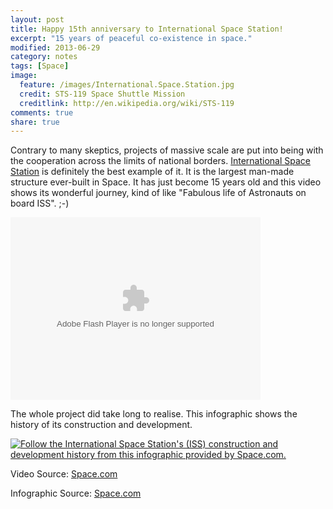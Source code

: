 ```yaml
---
layout: post
title: Happy 15th anniversary to International Space Station!
excerpt: "15 years of peaceful co-existence in space."
modified: 2013-06-29
category: notes
tags: [Space]
image:
  feature: /images/International.Space.Station.jpg
  credit: STS-119 Space Shuttle Mission
  creditlink: http://en.wikipedia.org/wiki/STS-119
comments: true
share: true
---
```


Contrary to many skeptics, projects of massive scale are put into being with the cooperation across the limits of national borders. [International Space Station](http://en.wikipedia.org/wiki/International_Space_Station) is definitely the best example of it. It is the largest man-made structure ever-built in Space. It has just become 15 years old and this video shows its wonderful journey, kind of like "Fabulous life of Astronauts on board ISS". ;-)

<!--more-->

<object id="flashObj" width="400" height="292" classid="clsid:D27CDB6E-AE6D-11cf-96B8-444553540000" codebase="http://download.macromedia.com/pub/shockwave/cabs/flash/swflash.cab#version=9,0,47,0"><param name="movie" value="http://c.brightcove.com/services/viewer/federated_f9?isVid=1" /><param name="bgcolor" value="#FFFFFF" /><param name="flashVars" value="videoId=2854055759001&linkBaseURL=http%3A%2F%2Fwww.space.com%2F23668-15-years-of-space-station-science-and-construction-highlight-video.html&playerID=1403109806001&playerKey=AQ~~,AAAAAFR6xVM~,85KKOZyvPf6qwFANvqEzo9EFltY58YnJ&domain=embed&dynamicStreaming=true" /><param name="base" value="http://admin.brightcove.com" /><param name="seamlesstabbing" value="false" /><param name="allowFullScreen" value="true" /><param name="swLiveConnect" value="true" /><param name="allowScriptAccess" value="always" /><embed src="http://c.brightcove.com/services/viewer/federated_f9?isVid=1" bgcolor="#FFFFFF" flashVars="videoId=2854055759001&linkBaseURL=http%3A%2F%2Fwww.space.com%2F23668-15-years-of-space-station-science-and-construction-highlight-video.html&playerID=1403109806001&playerKey=AQ~~,AAAAAFR6xVM~,85KKOZyvPf6qwFANvqEzo9EFltY58YnJ&domain=embed&dynamicStreaming=true" base="http://admin.brightcove.com" name="flashObj" width="400" height="292" seamlesstabbing="false" type="application/x-shockwave-flash" allowFullScreen="true" swLiveConnect="true" allowScriptAccess="always" pluginspage="http://www.macromedia.com/shockwave/download/index.cgi?P1_Prod_Version=ShockwaveFlash"></embed></object>

The whole project did take long to realise. This infographic shows the history of its construction and development.

 <a href="http://www.space.com/3-international-space-station.html"><img alt="Follow the International Space Station's (ISS) construction and development history from this infographic provided by Space.com. " src="http://i.space.com/images/i/000/000/423/i02/iss-international-space-station-construction-history-100812a.jpg?1289865060" /></a>
<br />

Video Source: [Space.com](http://www.space.com/23663-international-space-station-by-the-numbers.html)

Infographic Source: [Space.com](http://www.space.com/3-international-space-station.html)
